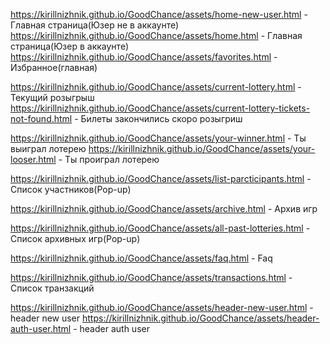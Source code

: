 https://kirillnizhnik.github.io/GoodChance/assets/home-new-user.html - Главная страница(Юзер не в аккаунте)
https://kirillnizhnik.github.io/GoodChance/assets/home.html - Главная страница(Юзер в аккаунте)
https://kirillnizhnik.github.io/GoodChance/assets/favorites.html - Избранное(главная)

https://kirillnizhnik.github.io/GoodChance/assets/current-lottery.html - Текущий розыгрыш
https://kirillnizhnik.github.io/GoodChance/assets/current-lottery-tickets-not-found.html - Билеты закончились скоро розыгриш


https://kirillnizhnik.github.io/GoodChance/assets/your-winner.html - Ты выиграл лотерею
https://kirillnizhnik.github.io/GoodChance/assets/your-looser.html - Ты проиграл лотерею

https://kirillnizhnik.github.io/GoodChance/assets/list-parcticipants.html - Cписок участников(Pop-up)

https://kirillnizhnik.github.io/GoodChance/assets/archive.html - Архив игр

https://kirillnizhnik.github.io/GoodChance/assets/all-past-lotteries.html - Cписок архивных игр(Pop-up)

https://kirillnizhnik.github.io/GoodChance/assets/faq.html - Faq

https://kirillnizhnik.github.io/GoodChance/assets/transactions.html - Cписок транзакций



https://kirillnizhnik.github.io/GoodChance/assets/header-new-user.html - header new user
https://kirillnizhnik.github.io/GoodChance/assets/header-auth-user.html - header auth user



